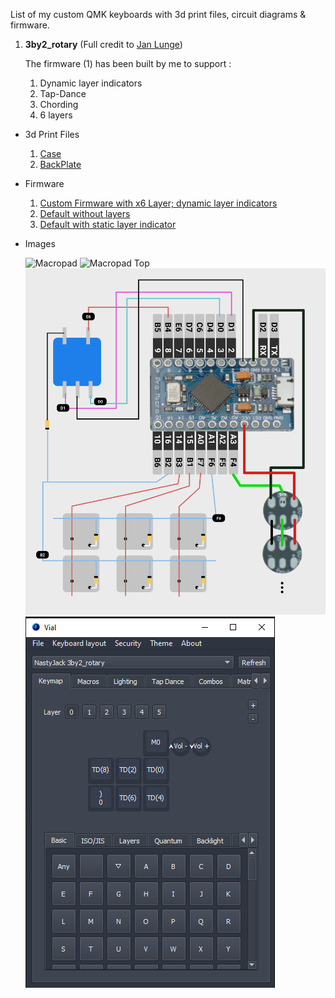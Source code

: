 List of my custom QMK keyboards with 3d print files, circuit diagrams & firmware.

1. **3by2_rotary** (Full credit to [Jan Lunge](https://github.com/JanLunge/keyboards/tree/main/w3by2-rotary))  

   The firmware (1) has been built by me to support :
     1. Dynamic layer indicators
     2. Tap-Dance
     3. Chording
     4. 6 layers
  
  - 3d Print Files
    1. [Case](https://github.com/NastyJack/qmk_keyboards/blob/master/3by2_rotary/3D%20Print%20Files/3by2%20case%20rotary.3mf)
    2. [BackPlate](https://github.com/NastyJack/qmk_keyboards/blob/master/3by2_rotary/3D%20Print%20Files/3by2%20backplate.3mf)

  - Firmware
    1. [Custom Firmware with x6 Layer; dynamic layer indicators](https://github.com/NastyJack/qmk_keyboards/tree/master/3by2_rotary/Firmware/Custom%20Layer%20Indicator%20x6)
    2. [Default without layers](https://github.com/NastyJack/qmk_keyboards/tree/master/3by2_rotary/Firmware/Default)
    3. [Default with static layer indicator](https://github.com/NastyJack/qmk_keyboards/tree/master/3by2_rotary/Firmware/Default%20Layer%20Indicator)

  - Images
    
    ![Macropad](https://github.com/NastyJack/qmk_keyboards/blob/master/3by2_rotary/Images/macropad.jpg)
    ![Macropad Top](https://github.com/NastyJack/qmk_keyboards/blob/master/3by2_rotary/Images/macropad_top.png)
    ![Pinout](https://github.com/NastyJack/qmk_keyboards/blob/master/3by2_rotary/Images/macropad-pinout.png)
    ![Vial](https://github.com/NastyJack/qmk_keyboards/blob/master/3by2_rotary/Images/vial_mapping.png)
  
  
    
